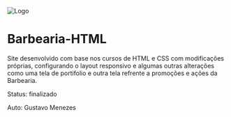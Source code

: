 
<img src="https://github.com/images/logo.png" alt="Logo"/>


# Barbearia-HTML

Site desenvolvido com base nos cursos de HTML e CSS com modificações próprias, configurando o layout responsivo e algumas outras alterações como uma tela de portifolio e outra tela refrente a promoções e ações da Barbearia.

Status: finalizado

Auto: Gustavo Menezes



